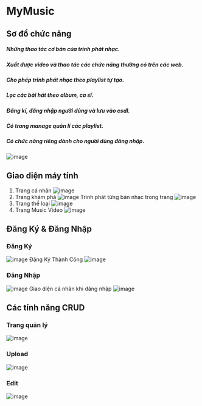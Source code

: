 # MyMusic

## Sơ đồ chức năng
##### Những thao tác cơ bản của trình phát nhạc. 
##### Xuất được video và thao tác các chức năng thường có trên các web.
##### Cho phép trình phát nhạc theo playlist tự tạo. 
##### Lọc các bài hát theo album, ca sĩ. 
##### Đăng kí, đăng nhập người dùng và lưu vào csdl. 
##### Có trang manage quản lí các playlist.
##### Có chức năng riêng dành cho người dùng đăng nhập.
![image](https://user-images.githubusercontent.com/91186202/175767217-0f4bde27-1489-4bc2-9b3e-e155b9e5bd7c.png)
## Giao diện máy tính 
1. Trang cá nhân
![image](https://user-images.githubusercontent.com/91186202/175766896-f7006443-eaba-4756-8ec5-67f501b71bb0.png)
2. Trang khám phá
![image](https://user-images.githubusercontent.com/91186202/175766915-522598d4-e169-4082-b457-d91b90e4066e.png)
Trình phát từng bản nhạc trong trang
![image](https://user-images.githubusercontent.com/91186202/175766943-be06d096-ddde-46a5-936d-7eabb3d9713d.png)
3. Trang thể loại
![image](https://user-images.githubusercontent.com/91186202/175766951-fdd43639-f7a9-4b09-94b2-217d00e98df0.png)
4. Trang Music Video
![image](https://user-images.githubusercontent.com/91186202/175766967-24d648fd-52aa-4990-bb0f-408bf8f7c4bf.png)
## Đăng Ký & Đăng Nhập
### Đăng Ký
![image](https://user-images.githubusercontent.com/91186202/175767000-cf060a69-02b4-4581-bd37-88e81825ef0d.png)
Đăng Ký Thành Công
![image](https://user-images.githubusercontent.com/91186202/175767020-cf59297f-619b-4091-ba31-03907ed6ea1b.png)
### Đăng Nhập
![image](https://user-images.githubusercontent.com/91186202/175767030-685d3faa-d0e9-411b-b78d-71c533ae0769.png)
Giao diện cá nhân khi đăng nhập
![image](https://user-images.githubusercontent.com/91186202/175767042-2391cf97-f28a-4fe6-a98c-17b79c927dc7.png)
## Các tính năng CRUD
### Trang quản lý
![image](https://user-images.githubusercontent.com/91186202/175767071-20e8b5d0-d6a1-468e-95bb-a743af8a199d.png)
### Upload
![image](https://user-images.githubusercontent.com/91186202/175767079-5971fe75-f926-43ea-9783-938decdf9960.png)
### Edit
![image](https://user-images.githubusercontent.com/91186202/175767087-7fec203c-4649-46b7-a908-8dc16251fa7d.png)


